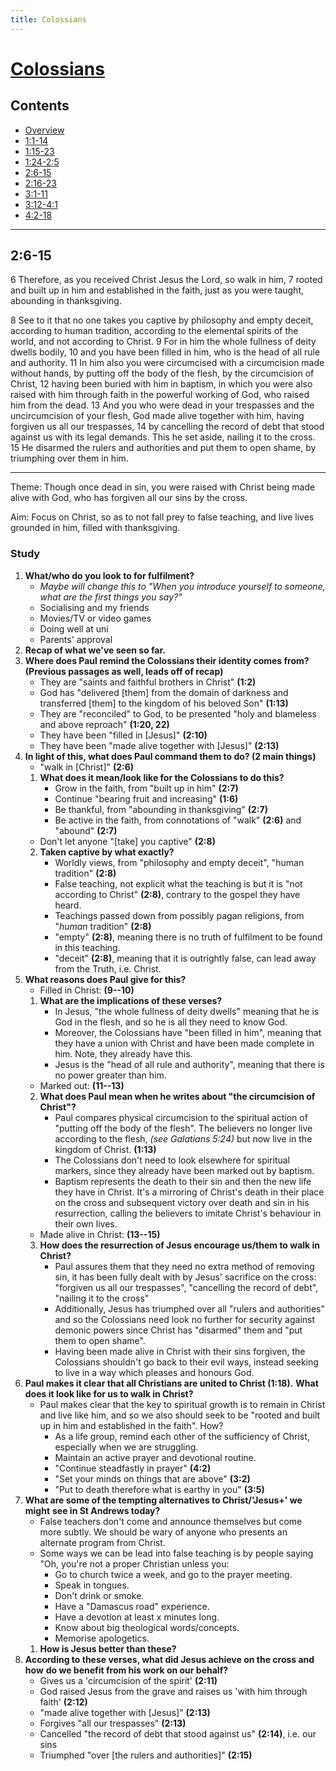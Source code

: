 ```yaml
---
title: Colossians
---
```

# [Colossians](Colossians.md)

## Contents
* [Overview](README.md)
* [1:1-14](ch1v1-14.md)
* [1:15-23](ch1v15-23.md)
* [1:24-2:5](ch1v24-ch2v5.md)
* [2:6-15](ch2v6-15.md)
* [2:16-23](ch2v16-23.md)
* [3:1-11](ch3v1-11.md)
* [3:12-4:1](ch3v12-ch4v1.md)
* [4:2-18](ch4v2-18.md)

-----

## 2:6-15
6   Therefore, as you received Christ Jesus the Lord, so walk in him, 7
rooted and built up in him and established in the faith, just as you were
taught, abounding in thanksgiving.

8   See to it that no one takes you captive by philosophy and empty deceit,
according to human tradition, according to the elemental spirits of the world,
and not according to Christ.  9   For in him the whole fullness of deity dwells
bodily, 10  and you have been filled in him, who is the head of all rule and
authority.  11  In him also you were circumcised with a circumcision made
without hands, by putting off the body of the flesh, by the circumcision of
Christ, 12  having been buried with him in baptism, in which you were also
raised with him through faith in the powerful working of God, who raised him
from the dead.  13  And you who were dead in your trespasses and the
uncircumcision of your flesh, God made alive together with him, having forgiven
us all our trespasses, 14  by cancelling the record of debt that stood against
us with its legal demands. This he set aside, nailing it to the cross.  15  He
disarmed the rulers and authorities and put them to open shame, by triumphing
over them in him.

-----

Theme: Though once dead in sin, you were raised with Christ being made alive
with God, who has forgiven all our sins by the cross.

Aim: Focus on Christ, so as to not fall prey to false teaching, and live
lives grounded in him, filled with thanksgiving.

### Study
1. **What/who do you look to for fulfilment?**
    * *Maybe will change this to "When you introduce yourself to someone,*
      *what are the first things you say?"*
    * Socialising and my friends
    * Movies/TV or video games
    * Doing well at uni
    * Parents' approval
2. **Recap of what we've seen so far.**
3. **Where does Paul remind the Colossians their identity comes from?**
   **(Previous passages as well, leads off of recap)**
    * They are "saints and faithful brothers in Christ" **(1:2)**
    * God has "delivered [them] from the domain of darkness and transferred
      [them] to the kingdom of his beloved Son" **(1:13)**
    * They are "reconciled" to God, to be presented "holy and blameless and
      above reproach" **(1:20, 22)**
    * They have been "filled in [Jesus]" **(2:10)**
    * They have been "made alive together with [Jesus]" **(2:13)**
4. **In light of this, what does Paul command them to do? (2 main things)**
    * "walk in [Christ]" **(2:6)**
    1. **What does it mean/look like for the Colossians to do this?**
        * Grow in the faith, from "built up in him" **(2:7)**
        * Continue "bearing fruit and increasing" **(1:6)**
        * Be thankful, from "abounding in thanksgiving" **(2:7)**
        * Be active in the faith, from connotations of "walk" **(2:6)** and
          "abound" **(2:7)**
    * Don't let anyone "[take] you captive" **(2:8)**
    2. **Taken captive by what exactly?**
        * Worldly views, from "philosophy and empty deceit", "human tradition"
          **(2:8)**
        * False teaching, not explicit what the teaching is but it is "not
          according to Christ" **(2:8)**, contrary to the gospel they have
          heard.
        * Teachings passed down from possibly pagan religions, from "*human*
          tradition" **(2:8)**
        * "empty" **(2:8)**, meaning there is no truth of fulfilment to be
          found in this teaching.
        * "deceit" **(2:8)**, meaning that it is outrightly false, can lead
          away from the Truth, i.e. Christ.
5. **What reasons does Paul give for this?**
    * Filled in Christ: **(9--10)**
    1. **What are the implications of these verses?**
        * In Jesus, "the whole fullness of deity dwells" meaning that he is God
          in the flesh, and so he is all they need to know God.
        * Moreover, the Colossians have "been filled in him", meaning that they
          have a union with Christ and have been made complete in him. Note,
          they already have this.
        * Jesus is the "head of all rule and authority", meaning that there is
          no power greater than him.
    * Marked out: **(11--13)**
    2. **What does Paul mean when he writes about "the circumcision of**
       **Christ"?**
        * Paul compares physical circumcision to the spiritual action of
          "putting off the body of the flesh". The believers no longer live
          according to the flesh, *(see Galatians 5:24)* but now live in the
          kingdom of Christ.  **(1:13)**
        * The Colossians don't need to look elsewhere for spiritual markers,
          since they already have been marked out by baptism.
        * Baptism represents the death to their sin and then the new life they
          have in Christ. It's a mirroring of Christ's death in their place on
          the cross and subsequent victory over death and sin in his
          resurrection, calling the believers to imitate Christ's behaviour in
          their own lives.
    * Made alive in Christ: **(13--15)**
    3. **How does the resurrection of Jesus encourage us/them to walk in**
       **Christ?**
        * Paul assures them that they need no extra method of removing sin, it
          has been fully dealt with by Jesus' sacrifice on the cross: "forgiven
          us all our trespasses", "cancelling the record of debt", "nailing it
          to the cross"
        * Additionally, Jesus has triumphed over all "rulers and authorities"
          and so the Colossians need look no further for security against
          demonic powers since Christ has "disarmed" them and "put them to open
          shame".
        * Having been made alive in Christ with their sins forgiven, the
          Colossians shouldn't go back to their evil ways, instead seeking to
          live in a way which pleases and honours God.
6. **Paul makes it clear that all Christians are united to Christ (1:18).**
   **What does it look like for us to walk in Christ?**
    * Paul makes clear that the key to spiritual growth is to remain in Christ
      and live like him, and so we also should seek to be "rooted and built up
      in him and established in the faith". How?
        * As a life group, remind each other of the sufficiency of Christ,
          especially when we are struggling.
        * Maintain an active prayer and devotional routine.
        * "Continue steadfastly in prayer" **(4:2)**
        * "Set your minds on things that are above" **(3:2)**
        * "Put to death therefore what is earthy in you" **(3:5)**
7. **What are some of the tempting alternatives to Christ/'Jesus+' we might**
   **see in St Andrews today?**
    * False teachers don't come and announce themselves but come more subtly.
      We should be wary of anyone who presents an alternate program from
      Christ.
    * Some ways we can be lead into false teaching is by people saying "Oh,
      you're not a proper Christian unless you:
        * Go to church twice a week, and go to the prayer meeting.
        * Speak in tongues.
        * Don't drink or smoke.
        * Have a "Damascus road" experience.
        * Have a devotion at least x minutes long.
        * Know about big theological words/concepts.
        * Memorise apologetics.
    1. **How is Jesus better than these?**
8. **According to these verses, what did Jesus achieve on the cross and how**
   **do we benefit from his work on our behalf?**
    * Gives us a 'circumcision of the spirit' **(2:11)**
    * God raised Jesus from the grave and raises us 'with him through faith'
      **(2:12)**
    * "made alive together with [Jesus]" **(2:13)**
    * Forgives "all our trespasses" **(2:13)**
    * Cancelled "the record of debt that stood against us" **(2:14)**, i.e. our sins
    * Triumphed "over [the rulers and authorities]" **(2:15)**
